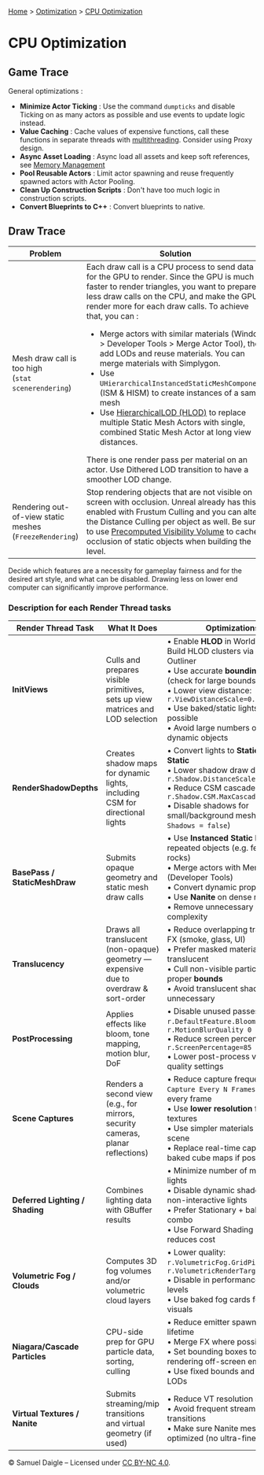 [Home](../README.md) > [Optimization](README.md) > [CPU Optimization](CPUOptimization.md)
# CPU Optimization

## Game Trace

General optimizations :
- **Minimize Actor Ticking** : Use the command `dumpticks` and disable Ticking on as many actors as possible and use events to update logic instead.
- **Value Caching** : Cache values of expensive functions, call these functions in separate threads with [multithreading](Multithreading.md). Consider using Proxy design.
- **Async Asset Loading** : Async load all assets and keep soft references, see [Memory Management](../General%20Knowledge/Memory%20Management.md)
- **Pool Reusable Actors** : Limit actor spawning and reuse frequently spawned actors with Actor Pooling.
- **Clean Up Construction Scripts** : Don't have too much logic in construction scripts.
- **Convert Blueprints to C++** : Convert blueprints to native.

## Draw Trace
| Problem | Solution |
|------------------|-------------------|
| Mesh draw call is too high<br/>(`stat scenerendering`) | Each draw call is a CPU process to send data for the GPU to render. Since the GPU is much faster to render triangles, you want to prepare less draw calls on the CPU, and make the GPU render more for each draw calls. To achieve that, you can : <ul><li>Merge actors with similar materials (Window > Developer Tools > Merge Actor Tool), then add LODs and reuse materials. You can merge materials with Simplygon.</li><li>Use `UHierarchicalInstancedStaticMeshComponent` (ISM & HISM) to create instances of a same mesh</li><li>Use [HierarchicalLOD (HLOD)](https://dev.epicgames.com/documentation/en-us/unreal-engine/hierarchical-level-of-detail-in-unreal-engine) to replace multiple Static Mesh Actors with single, combined Static Mesh Actor at long view distances.</li></ul> There is one render pass per material on an actor. Use Dithered LOD transition to have a smoother LOD change. |
| Rendering out-of-view static meshes (`FreezeRendering`) | Stop rendering objects that are not visible on screen with occlusion. Unreal already has this enabled with Frustum Culling and you can alter the Distance Culling per object as well. Be sure to use [Precomputed Visibility Volume](https://dev.epicgames.com/documentation/en-us/unreal-engine/precomputed-visibility-volumes-in-unreal-engine) to cache occlusion of static objects when building the level. |

Decide which features are a necessity for gameplay fairness and for the desired art style, and what can be disabled. Drawing less on lower end computer can significantly improve performance.

### Description for each Render Thread tasks

| **Render Thread Task**          | **What It Does**                                                                     | **Optimizations**                                                                                                                                                                                                                                                       |
| ------------------------------- | ------------------------------------------------------------------------------------ | ------------------------------------------------------------------------------------------------------------------------------------------------------------------------------------------------------------------------------------------------------------------------------------------------- |
| **InitViews**                   | Culls and prepares visible primitives, sets up view matrices and LOD selection       | • Enable **HLOD** in World Settings → Build HLOD clusters via HLOD Outliner  <br> • Use accurate **bounding boxes** (check for large bounds)<br> • Lower view distance: `r.ViewDistanceScale=0.8`<br> • Use baked/static lights where possible<br> • Avoid large numbers of small dynamic objects |
| **RenderShadowDepths**          | Creates shadow maps for dynamic lights, including CSM for directional lights         | • Convert lights to **Stationary** or **Static** <br> • Lower shadow draw distance: `r.Shadow.DistanceScale=0.5`<br> • Reduce CSM cascades: `r.Shadow.CSM.MaxCascades=2`<br> • Disable shadows for small/background meshes (`Cast Shadows = false`)                                               |
| **BasePass / StaticMeshDraw**   | Submits opaque geometry and static mesh draw calls                                   | • Use **Instanced Static Meshes** for repeated objects (e.g. fences, rocks)<br> • Merge actors with Merge Tool (Developer Tools)<br> • Convert dynamic props to **Static** <br> • Use **Nanite** on dense meshes<br> • Remove unnecessary material complexity                                     |
| **Translucency**                | Draws all translucent (non-opaque) geometry — expensive due to overdraw & sort-order | • Reduce overlapping translucent FX (smoke, glass, UI)<br> • Prefer masked materials over translucent<br> • Cull non-visible particles with proper **bounds**<br> • Avoid translucent shadows when unnecessary                                                                                    |
| **PostProcessing**              | Applies effects like bloom, tone mapping, motion blur, DoF                           | • Disable unused passes: `r.DefaultFeature.Bloom 0`, `r.MotionBlurQuality 0` <br> • Reduce screen percentage: `r.ScreenPercentage=85`<br> • Lower post-process volume quality settings                                                                                                            |
| **Scene Captures**              | Renders a second view (e.g., for mirrors, security cameras, planar reflections)      | • Reduce capture frequency: `Capture Every N Frames` instead of every frame<br> • Use **lower resolution** for capture textures<br> • Use simpler materials in captured scene<br> • Replace real-time captures with baked cube maps if possible                                                   |
| **Deferred Lighting / Shading** | Combines lighting data with GBuffer results                                          | • Minimize number of movable lights <br> • Disable dynamic shadows for non-interactive lights<br> • Prefer Stationary + baked GI combo<br> • Use Forward Shading if it reduces cost                                                                                                               |
| **Volumetric Fog / Clouds**     | Computes 3D fog volumes and/or volumetric cloud layers                               | • Lower quality: `r.VolumetricFog.GridPixelSize=32`, `r.VolumetricRenderTarget=0`<br> • Disable in performance-sensitive levels<br> • Use baked fog cards for distant visuals                                                                                                                     |
| **Niagara/Cascade Particles**   | CPU-side prep for GPU particle data, sorting, culling                                | • Reduce emitter spawn rate / lifetime <br> • Merge FX where possible <br> • Set bounding boxes to avoid rendering off-screen emitters<br> • Use fixed bounds and lower LODs                                                                                                                      |
| **Virtual Textures / Nanite**   | Submits streaming/mip transitions and virtual geometry (if used)                     | • Reduce VT resolution settings<br> • Avoid frequent streaming transitions<br> • Make sure Nanite meshes are optimized (no ultra-fine detail)                                                                                                                                                     |


© Samuel Daigle – Licensed under [CC BY-NC 4.0](https://creativecommons.org/licenses/by-nc/4.0/).  
